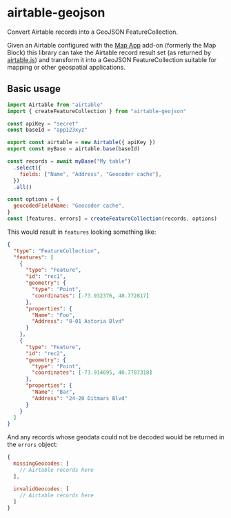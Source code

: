 # airtable-geojson

Convert Airtable records into a GeoJSON FeatureCollection.

Given an Airtable configured with the [Map App](https://support.airtable.com/hc/en-us/articles/115013405108-Map-app) add-on (formerly the Map Block) this library can take the Airtable record result set (as returned by [airtable.js](https://github.com/airtable/airtable.js/)) and transform it into a GeoJSON FeatureCollection suitable for mapping or other geospatial applications.

## Basic usage

```js
import Airtable from "airtable"
import { createFeatureCollection } from "airtable-geojson"

const apiKey = "secret"
const baseId = "app123xyz"

export const airtable = new Airtable({ apiKey })
export const myBase = airtable.base(baseId)

const records = await myBase("My table")
  .select({
    fields: ["Name", "Address", "Geocoder cache"],
  })
  .all()

const options = {
  geocodedFieldName: "Geocoder cache",
}
const [features, errors] = createFeatureCollection(records, options)
```

This would result in `features` looking something like:

```json
{
  "type": "FeatureCollection",
  "features": [
    {
      "type": "Feature",
      "id": "rec1",
      "geometry": {
        "type": "Point",
        "coordinates": [-73.932376, 40.772817]
      },
      "properties": {
        "Name": "Foo",
        "Address": "8-01 Astoria Blvd"
      }
    },
    {
      "type": "Feature",
      "id": "rec2",
      "geometry": {
        "type": "Point",
        "coordinates": [-73.914695, 40.7787318]
      },
      "properties": {
        "Name": "Bar",
        "Address": "24-20 Ditmars Blvd"
      }
    }
  ]
}
```

And any records whose geodata could not be decoded would be returned in the `errors` object:

```js
{
  missingGeocodes: [
    // Airtable records here
  ],

  invalidGeocodes: [
    // Airtable records here
  ]
}

```
